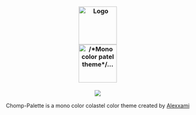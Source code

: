 <h3 align="center">
	<img src="https://chomp-palete.github.io/.github/chomp/green-chomp.png" width="100" alt="Logo"/><br/>
	<img src="https://chomp-palete.github.io/.github/asets/mini-banner.png" height="100" alt="/*Mono color patel theme*/..."/><br/>
  <br/>
	<img src="https://chomp-palete.github.io/.github/asets/small-separator.png"/>
</h3>

<p align="center">Chomp-Palette is a mono color colastel color theme created by <a href="https://github.com/Alexxami">Alexxami</a></p>
